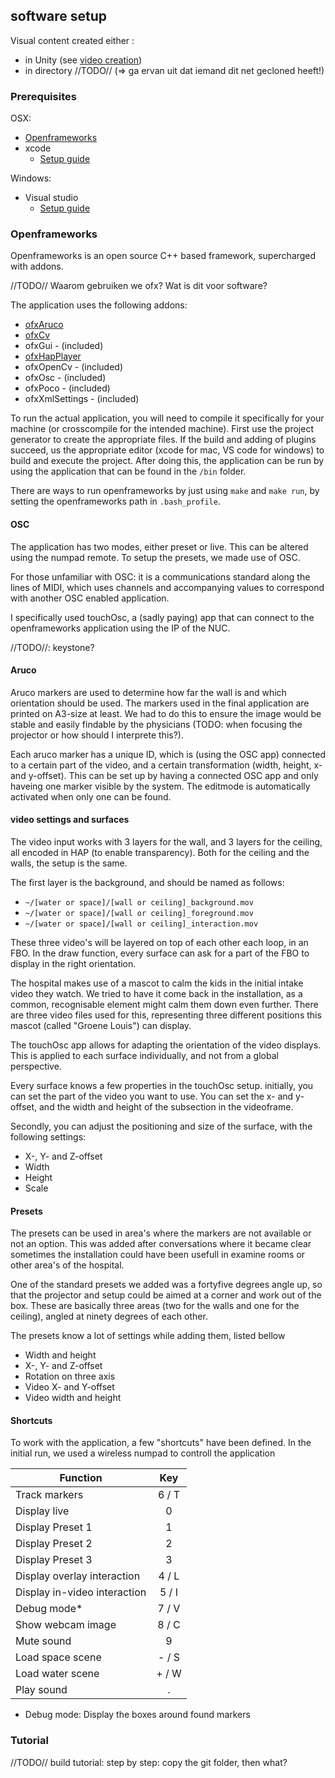 ## software setup

Visual content created either :

- in Unity (see [video creation](./software_video_creation))
- in directory //TODO// (=> ga ervan uit dat iemand dit net gecloned heeft!)

### Prerequisites 

OSX: 

* [Openframeworks](https://openframeworks.cc/download/)
* xcode
  *	 [Setup guide](https://openframeworks.cc/setup/xcode/) 

Windows: 

* Visual studio
  * [Setup guide](https://openframeworks.cc/setup/vs)


### Openframeworks

Openframeworks is an open source C++ based framework, supercharged with addons. 

//TODO// Waarom gebruiken we ofx? Wat is dit voor software?

The application uses the following addons:

* [ofxAruco](https://github.com/arturoc/ofxAruco)
* [ofxCv](https://github.com/kylemcdonald/ofxCv)
* ofxGui - (included)
* [ofxHapPlayer](https://github.com/bangnoise/ofxHapPlayer)
* ofxOpenCv - (included)
* ofxOsc - (included)
* ofxPoco - (included)
* ofxXmlSettings - (included)

To run the actual application, you will need to compile it specifically for your machine (or crosscompile for the intended machine). First use the project generator to create the appropriate files. If the build and adding of plugins succeed, us the appropriate editor (xcode for mac, VS code for windows) to build and execute the project. After doing this, the application can be run by using the application that can be found in the `/bin` folder. 

There are ways to run openframeworks by just using `make` and `make run`, by setting the openframeworks path in `.bash_profile`.

#### OSC

The application has two modes, either preset or live. This can be altered using the numpad remote. To setup the presets, we made use of OSC. 

For those unfamiliar with OSC: it is a communications standard along the lines of MIDI, which uses channels and accompanying values to correspond with another OSC enabled application. 

I specifically used touchOsc, a (sadly paying) app that can connect to the openframeworks application using the IP of the NUC. 

//TODO//: keystone?

#### Aruco

Aruco markers are used to determine how far the wall is and which orientation should be used. The markers used in the final application are printed on A3-size at least. We had to do this to ensure the image would be stable and easily findable by the physicians (TODO: when focusing the projector or how should I interprete this?). 

Each aruco marker has a unique ID, which is (using the OSC app) connected to a certain part of the video, and a certain transformation (width, height, x- and y-offset). This can be set up by having a connected OSC app and only haveing one marker visible by the system. The editmode is automatically activated when only one can be found.


#### video settings and surfaces

The video input works with 3 layers for the wall, and 3 layers for the ceiling, all encoded in HAP (to enable transparency). Both for the ceiling and the walls, the setup is the same.

The first layer is the background, and should be named as follows:

* `~/[water or space]/[wall or ceiling]_background.mov`
* `~/[water or space]/[wall or ceiling]_foreground.mov`
* `~/[water or space]/[wall or ceiling]_interaction.mov`

These three video's will be layered on top of each other each loop, in an FBO. In the draw function, every surface can ask for a part of the FBO to display in the right orientation.

The hospital makes use of a mascot to calm the kids in the initial intake video they watch. We tried to have it come back in the installation, as a common, recognisable element might calm them down even further. There are three video files used for this, representing three different positions this mascot (called "Groene Louis") can display. 

The touchOsc app allows for adapting the orientation of the video displays. This is applied to each surface individually, and not from a global perspective.

Every surface knows a few properties in the touchOsc setup. 
initially, you can set the part of the video you want to use. You can set the x- and y-offset, and the width and height of the subsection in the videoframe.

Secondly, you can adjust the positioning and size of the surface, with the following settings:

* X-, Y- and Z-offset
* Width
* Height
* Scale

#### Presets

The presets can be used in area's where the markers are not available or not an option. This was added after conversations where it became clear sometimes the installation could have been usefull in examine rooms or other area's of the hospital. 

One of the standard presets we added was a fortyfive degrees angle up, so that the projector and setup could be aimed at a corner and work out of the box. These are basically three areas (two for the walls and one for the ceiling), angled at ninety degrees of each other. 

The presets know a lot of settings while adding them, listed bellow

* Width and height
* X-, Y- and Z-offset
* Rotation on three axis
* Video X- and Y-offset
* Video width and height


#### Shortcuts

To work with the application, a few "shortcuts" have been defined. In the initial run, we used a wireless numpad to controll the application

| Function | Key |
| ------------- |:-------------:|
| Track markers | 6 / T |
| Display live | 0 | 
| Display Preset 1 | 1 |
| Display Preset 2 | 2 |
| Display Preset 3 | 3 |
| Display overlay interaction | 4 / L |
| Display in-video interaction | 5 / I |
| Debug mode* | 7 / V |
| Show webcam image | 8 / C |
| Mute sound | 9 |
| Load space scene | - / S |
| Load water scene | + / W |
| Play sound | . |



* Debug mode: Display the boxes around found markers

### Tutorial
//TODO// build tutorial: step by step: copy the git folder, then what?